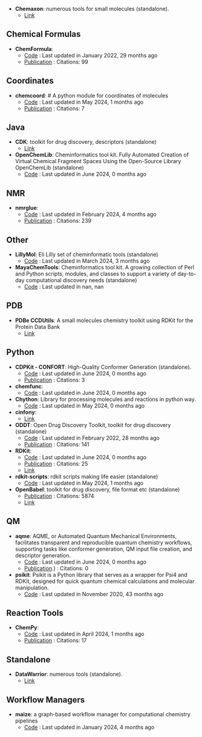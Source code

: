- **Chemaxon**: numerous tools for small molecules (standalone).
	- [Link](https://www.chemaxon.com/)

## **Chemical Formulas**
- **ChemFormula**: 
	- [Code](https://github.com/molshape/ChemFormula) : Last updated in January 2022, 29 months ago
	- [Publication](https://doi.org/10.1021/ja02046a005) : Citations: 99

## **Coordinates**
- **chemcoord**: # A python module for coordinates of molecules
	- [Code](https://github.com/mcocdawc/chemcoord) : Last updated in May 2024, 1 months ago
	- [Publication](https://doi.org/10.1002/jcc.27029) : Citations: 7

## **Java**
- **CDK**: toolkit for drug discovery, descriptors (standalone)
	- [Link](https://cdk.github.io/)
- **OpenChemLib**: Cheminformatics tool kit. Fully Automated Creation of Virtual Chemical Fragment Spaces Using the Open-Source Library OpenChemLib (standalone)
	- [Code](https://github.com/Actelion/openchemlib) : Last updated in June 2024, 0 months ago

## **NMR**
- **nmrglue**: 
	- [Code](https://github.com/jjhelmus/nmrglue) : Last updated in February 2024, 4 months ago
	- [Publication](http://dx.doi.org/10.1007/s10858-013-9718-x) : Citations: 239

## **Other**
- **LillyMol**: Eli Lilly set of cheminformatic tools (standalone)
	- [Code](https://github.com/elilillyco/LillyMol) : Last updated in March 2024, 3 months ago
- **MayaChemTools**: Cheminformatics tool kit. A growing collection of Perl and Python scripts, modules, and classes to support a variety of day-to-day computational discovery needs (standalone)
	- [Code](http://www.mayachemtools.org/) : Last updated in nan, nan

## **PDB**
- **PDBe CCDUtils**: A small molecules chemistry toolkit using RDKit for the Protein Data Bank
	- [Link](https://pdbeurope.github.io/ccdutils/)

## **Python**
- **CDPKit - CONFORT**: High-Quality Conformer Generation (standalone).
	- [Code](https://github.com/aglanger/CDPKit) : Last updated in June 2024, 0 months ago
	- [Publication](https://doi.org/10.1021/acs.jcim.3c00563) : Citations: 3
- **chemfunc**: 
	- [Code](https://github.com/swansonk14/chemfunc) : Last updated in June 2024, 0 months ago
- **Chython**: Library for processing molecules and reactions in python way.
	- [Code](https://github.com/chython/chython) : Last updated in May 2024, 0 months ago
- **cinfony**: 
	- [Link](http://cinfony.github.io/)
- **ODDT**: Open Drug Discovery Toolkit, toolkit for drug discovery (standalone)
	- [Code](https://github.com/oddt/oddt) : Last updated in February 2022, 28 months ago
	- [Publication](https://dx.doi.org/10.1186/s13321-015-0078-2) : Citations: 141
- **RDKit**: 
	- [Code](https://github.com/rdkit/rdkit) : Last updated in June 2024, 0 months ago
	- [Publication](https://doi.org/10.1093/bib/bbaa194) : Citations: 25
	- [Link](https://www.rdkit.org/)
- **rdkit-scripts**: rdkit scripts making life easier (standalone)
	- [Code](https://github.com/DrrDom/rdkit-scripts) : Last updated in May 2024, 1 months ago
- **OpenBabel**: toolkit for drug discovery, file format etc (standalone)
	- [Publication](https://doi.org/10.1186/1758-2946-3-33) : Citations: 5874
	- [Link](http://openbabel.org/wiki/Main_Page)

## **QM**
- **aqme**: AQME, or Automated Quantum Mechanical Environments, facilitates transparent and reproducible quantum chemistry workflows, supporting tasks like conformer generation, QM input file creation, and descriptor generation.
	- [Code](https://github.com/jvalegre/aqme) : Last updated in June 2024, 0 months ago
	- [Publication](https://doi.org/10.1002/wcms.1663).) : Citations: 0
- **psikit**: Psikit is a Python library that serves as a wrapper for Psi4 and RDKit, designed for quick quantum chemical calculations and molecular manipulation.
	- [Code](https://github.com/Mishima-syk/psikit) : Last updated in November 2020, 43 months ago

## **Reaction Tools**
- **ChemPy**: 
	- [Code](https://github.com/bjodah/chempy) : Last updated in April 2024, 1 months ago
	- [Publication](https://doi.org/10.21105/joss.00565) : Citations: 17

## **Standalone**
- **DataWarrior**: numerous tools (standalone).
	- [Link](http://www.openmolecules.org/datawarrior/)

## **Workflow Managers**
- **maize**: a graph-based workflow manager for computational chemistry pipelines
	- [Code](https://github.com/MolecularAI/maize) : Last updated in January 2024, 4 months ago
